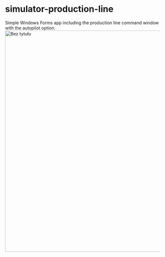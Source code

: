 # simulator-production-line
Simple Windows Forms app including the production line command window with the autopilot option.
<img width="719" alt="Bez tytułu" src="https://user-images.githubusercontent.com/95628848/170834876-faa5ea1d-0e09-473d-94f7-cc46a178a7d3.png">
